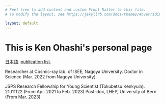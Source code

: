 ```yaml
---
# Feel free to add content and custom Front Matter to this file.
# To modify the layout, see https://jekyllrb.com/docs/themes/#overriding-theme-defaults

layout: default
---
```

# This is Ken Ohashi's personal page
[日本語](./index.html).
[publication list](./publication.html).


Researcher at Cosmic-ray lab. of ISEE, Nagoya University.
Doctor in Science (Mar. 2022 from Nagoya University)

JSPS Research Fellowship for Young Scientist (Tokubetsu Kenkyuin). 21J11122 (From Apr. 2021 to Feb. 2023)
Post-doc, LHEP, University of Bern (From Mar. 2023) 






